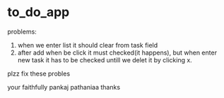 # to_do_app
problems:

1. when we enter list it should clear from task field
2. after add when be click it must checked(it happens), but 
   when enter new task it has to be checked untill we delet it by clicking x.
   
   
plzz fix these probles 

your faithfully 
pankaj pathaniaa
  thanks
